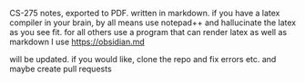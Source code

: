 CS-275 notes, exported to PDF. written in markdown.
if you have a latex compiler in your brain, by all means use notepad++ and hallucinate the latex as you see fit.
for all others use a program that can render latex as well as markdown
I use https://obsidian.md

will be updated.
if you would like, clone the repo and fix errors etc. and maybe create pull requests